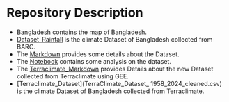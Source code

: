 # Repository Description

- [Bangladesh](bangladesh_boundary.geojson) contains the map of Bangladesh.
- [Dataset_Rainfall](Dataset_Rainfall.csv) is the climate Dataset of Bangladesh collected from BARC.
- The [Markdown](Dataset_Explanation.md) provides some details about the Dataset.
- The [Notebook](dataset_analysis.ipynb) contains some analysis on the dataset.
- The [Terraclimate_Markdown](Terraclimate_Dataset_Explanation.md) provides Details about the new Dataset collected from Terraclimate using GEE.
- [Terraclimate_Dataset](TerraClimate_Dataset_ 1958_2024_cleaned.csv) is the climate Dataset of Bangladesh collected from Terraclimate.